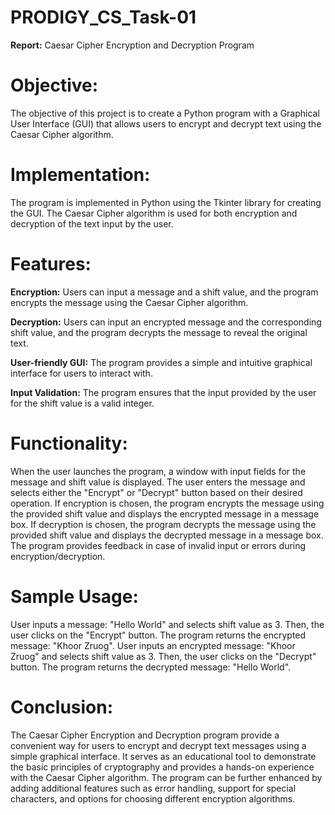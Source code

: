 # PRODIGY_CS_Task-01

__Report:__ Caesar Cipher Encryption and Decryption Program

# Objective:
The objective of this project is to create a Python program with a Graphical User Interface (GUI) that allows users to encrypt and decrypt text using the Caesar Cipher algorithm.

# Implementation:
The program is implemented in Python using the Tkinter library for creating the GUI. The Caesar Cipher algorithm is used for both encryption and decryption of the text input by the user.

# Features:
__Encryption:__ Users can input a message and a shift value, and the program encrypts the message using the Caesar Cipher algorithm.

__Decryption:__ Users can input an encrypted message and the corresponding shift value, and the program decrypts the message to reveal the original text.

__User-friendly GUI:__ The program provides a simple and intuitive graphical interface for users to interact with.

__Input Validation:__ The program ensures that the input provided by the user for the shift value is a valid integer.

# Functionality:
When the user launches the program, a window with input fields for the message and shift value is displayed.
The user enters the message and selects either the "Encrypt" or "Decrypt" button based on their desired operation.
If encryption is chosen, the program encrypts the message using the provided shift value and displays the encrypted message in a message box.
If decryption is chosen, the program decrypts the message using the provided shift value and displays the decrypted message in a message box.
The program provides feedback in case of invalid input or errors during encryption/decryption.

# Sample Usage:
User inputs a message: "Hello World" and selects shift value as 3. Then, the user clicks on the "Encrypt" button. The program returns the encrypted message: "Khoor Zruog".
User inputs an encrypted message: "Khoor Zruog" and selects shift value as 3. Then, the user clicks on the "Decrypt" button. The program returns the decrypted message: "Hello World".

# Conclusion:
The Caesar Cipher Encryption and Decryption program provide a convenient way for users to encrypt and decrypt text messages using a simple graphical interface. It serves as an educational tool to demonstrate the basic principles of cryptography and provides a hands-on experience with the Caesar Cipher algorithm. The program can be further enhanced by adding additional features such as error handling, support for special characters, and options for choosing different encryption algorithms.
